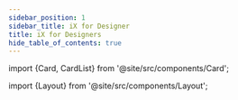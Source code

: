 ```yaml
---
sidebar_position: 1
sidebar_title: iX for Designer
title: iX for Designers
hide_table_of_contents: true
---
```


import {Card, CardList} from '@site/src/components/Card';

import {Layout} from '@site/src/components/Layout';

<Layout
description="Siemens Industrial Experience is a component based system which allows you to build highly complex apps based on your needs."> </Layout>

<CardList>
  <Card label="iX Design Kits" isPrimary={true} size="big" link="design-kit" icon="disk" />
  <Card label="iX for Developers" link="getting-started" icon="rocket"/>
  <Card label="Industrial Icon System" link="icon-library/icons" icon="language" />
  <Card label="Theming and Styling" link="theming/theming-and-styling" icon="bulb"/>
  <Card label="Font System" link="theming/fonts" icon="book"/>
  <Card label="Controls" link="controls/navigation/basic-navigation" icon="configuration" />
</CardList>
